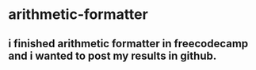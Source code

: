 # arithmetic-formatter
## i finished arithmetic formatter in freecodecamp and i wanted to post my results in github.




